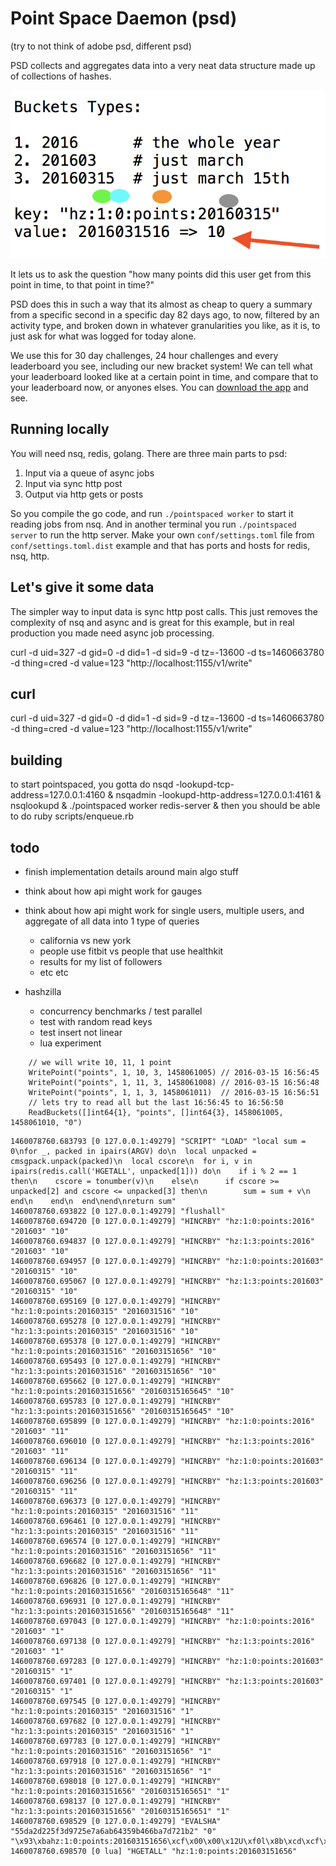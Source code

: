 
# Point Space Daemon (psd)

(try to not think of adobe psd, different psd)

PSD collects and aggregates data into a very neat data 
structure made up of collections of hashes.  

![](infographic.png)

It lets us to ask the question "how many points did this user get from 
this point in time, to that point in time?"

PSD does this in such a way that its almost as cheap to query a summary 
from a specific second in a specific day 82 days ago, to now, filtered 
by an activity type, and broken down in whatever granularities you like, 
as it is, to just ask for what was logged for today alone.

We use this for 30 day challenges, 24 hour challenges and every leaderboard 
you see, including our new bracket system! We can tell what your leaderboard
looked like at a certain point in time, and compare that to your leaderboard 
now, or anyones elses. You can [download the app](http://activity.club) and see.

## Running locally

You will need nsq, redis, golang. There are three main parts to psd:

1. Input via a queue of async jobs
2. Input via sync http post
3. Output via http gets or posts

So you compile the go code, and run `./pointspaced worker` to start it reading jobs from nsq.
And in another terminal you run `./pointspaced server` to run the http server.
Make your own `conf/settings.toml` file from `conf/settings.toml.dist` example and that has ports
and hosts for redis, nsq, http.

## Let's give it some data

The simpler way to input data is sync http post calls. This just removes the complexity of nsq and async
and is great for this example, but in real production you made need async job processing.

curl -d uid=327 -d gid=0 -d did=1 -d sid=9 -d tz=-13600 -d ts=1460663780 -d thing=cred -d value=123 "http://localhost:1155/v1/write"


 




















## curl
curl -d uid=327 -d gid=0 -d did=1 -d sid=9 -d tz=-13600 -d ts=1460663780 -d thing=cred -d value=123 "http://localhost:1155/v1/write"

## building

to start pointspaced, you gotta do
nsqd -lookupd-tcp-address=127.0.0.1:4160 &
nsqadmin -lookupd-http-address=127.0.0.1:4161 &
nsqlookupd &
./pointspaced worker
redis-server &
then you should be able to do ruby scripts/enqueue.rb


## todo

* finish implementation details around main algo stuff
* think about how api might work for gauges
* think about how api might work for single users, multiple users, and aggregate of all data into 1 type of queries
    * california vs new york
    * people use fitbit vs people that use healthkit
    * results for my list of followers
    * etc etc


* hashzilla
  * concurrency benchmarks / test parallel
  * test with random read keys
  * test insert not linear
  * lua experiment

```
	// we will write 10, 11, 1 point
	WritePoint("points", 1, 10, 3, 1458061005) // 2016-03-15 16:56:45
	WritePoint("points", 1, 11, 3, 1458061008) // 2016-03-15 16:56:48
	WritePoint("points", 1, 1, 3, 1458061011)  // 2016-03-15 16:56:51
	// lets try to read all but the last 16:56:45 to 16:56:50
	ReadBuckets([]int64{1}, "points", []int64{3}, 1458061005, 1458061010, "0")
```
```
1460078760.683793 [0 127.0.0.1:49279] "SCRIPT" "LOAD" "local sum = 0\nfor _, packed in ipairs(ARGV) do\n  local unpacked = cmsgpack.unpack(packed)\n  local cscore\n  for i, v in ipairs(redis.call('HGETALL', unpacked[1])) do\n    if i % 2 == 1 then\n    cscore = tonumber(v)\n    else\n      if cscore >= unpacked[2] and cscore <= unpacked[3] then\n        sum = sum + v\n      end\n    end\n  end\nend\nreturn sum"
1460078760.693822 [0 127.0.0.1:49279] "flushall"
1460078760.694720 [0 127.0.0.1:49279] "HINCRBY" "hz:1:0:points:2016" "201603" "10"
1460078760.694837 [0 127.0.0.1:49279] "HINCRBY" "hz:1:3:points:2016" "201603" "10"
1460078760.694957 [0 127.0.0.1:49279] "HINCRBY" "hz:1:0:points:201603" "20160315" "10"
1460078760.695067 [0 127.0.0.1:49279] "HINCRBY" "hz:1:3:points:201603" "20160315" "10"
1460078760.695169 [0 127.0.0.1:49279] "HINCRBY" "hz:1:0:points:20160315" "2016031516" "10"
1460078760.695278 [0 127.0.0.1:49279] "HINCRBY" "hz:1:3:points:20160315" "2016031516" "10"
1460078760.695378 [0 127.0.0.1:49279] "HINCRBY" "hz:1:0:points:2016031516" "201603151656" "10"
1460078760.695493 [0 127.0.0.1:49279] "HINCRBY" "hz:1:3:points:2016031516" "201603151656" "10"
1460078760.695662 [0 127.0.0.1:49279] "HINCRBY" "hz:1:0:points:201603151656" "20160315165645" "10"
1460078760.695783 [0 127.0.0.1:49279] "HINCRBY" "hz:1:3:points:201603151656" "20160315165645" "10"
1460078760.695899 [0 127.0.0.1:49279] "HINCRBY" "hz:1:0:points:2016" "201603" "11"
1460078760.696010 [0 127.0.0.1:49279] "HINCRBY" "hz:1:3:points:2016" "201603" "11"
1460078760.696134 [0 127.0.0.1:49279] "HINCRBY" "hz:1:0:points:201603" "20160315" "11"
1460078760.696256 [0 127.0.0.1:49279] "HINCRBY" "hz:1:3:points:201603" "20160315" "11"
1460078760.696373 [0 127.0.0.1:49279] "HINCRBY" "hz:1:0:points:20160315" "2016031516" "11"
1460078760.696461 [0 127.0.0.1:49279] "HINCRBY" "hz:1:3:points:20160315" "2016031516" "11"
1460078760.696574 [0 127.0.0.1:49279] "HINCRBY" "hz:1:0:points:2016031516" "201603151656" "11"
1460078760.696682 [0 127.0.0.1:49279] "HINCRBY" "hz:1:3:points:2016031516" "201603151656" "11"
1460078760.696826 [0 127.0.0.1:49279] "HINCRBY" "hz:1:0:points:201603151656" "20160315165648" "11"
1460078760.696931 [0 127.0.0.1:49279] "HINCRBY" "hz:1:3:points:201603151656" "20160315165648" "11"
1460078760.697043 [0 127.0.0.1:49279] "HINCRBY" "hz:1:0:points:2016" "201603" "1"
1460078760.697138 [0 127.0.0.1:49279] "HINCRBY" "hz:1:3:points:2016" "201603" "1"
1460078760.697283 [0 127.0.0.1:49279] "HINCRBY" "hz:1:0:points:201603" "20160315" "1"
1460078760.697401 [0 127.0.0.1:49279] "HINCRBY" "hz:1:3:points:201603" "20160315" "1"
1460078760.697545 [0 127.0.0.1:49279] "HINCRBY" "hz:1:0:points:20160315" "2016031516" "1"
1460078760.697682 [0 127.0.0.1:49279] "HINCRBY" "hz:1:3:points:20160315" "2016031516" "1"
1460078760.697783 [0 127.0.0.1:49279] "HINCRBY" "hz:1:0:points:2016031516" "201603151656" "1"
1460078760.697918 [0 127.0.0.1:49279] "HINCRBY" "hz:1:3:points:2016031516" "201603151656" "1"
1460078760.698018 [0 127.0.0.1:49279] "HINCRBY" "hz:1:0:points:201603151656" "20160315165651" "1"
1460078760.698137 [0 127.0.0.1:49279] "HINCRBY" "hz:1:3:points:201603151656" "20160315165651" "1"
1460078760.698529 [0 127.0.0.1:49279] "EVALSHA" "55da2d225f3d9725e7a6ab64359b466ba7d721b2" "0" "\x93\xbahz:1:0:points:201603151656\xcf\x00\x00\x12U\xf0l\x8b\xcd\xcf\x00\x00\x12U\xf0l\x8b\xd2"
1460078760.698570 [0 lua] "HGETALL" "hz:1:0:points:201603151656"
```
